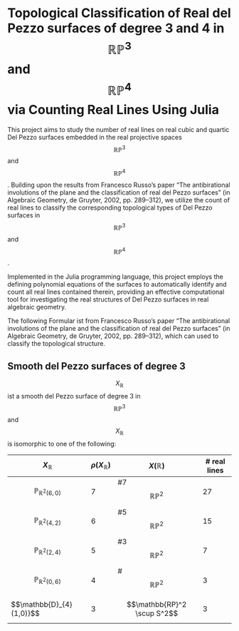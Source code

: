 # Topological Classification of Real del Pezzo surfaces of degree 3 and 4 in $$\mathbb{RP}^3$$ and $$\mathbb{RP}^4$$ via Counting Real Lines Using Julia

This project aims to study the number of real lines on real cubic and quartic Del Pezzo surfaces embedded in the real projective spaces $$\mathbb{RP}^3$$ and $$\mathbb{RP}^4$$. Building upon the results from Francesco Russo’s paper “The antibirational involutions of the plane and the classification of real del Pezzo surfaces” (in Algebraic Geometry, de Gruyter, 2002, pp. 289–312), we utilize the count of real lines to classify the corresponding topological types of Del Pezzo surfaces in $$\mathbb{RP}^3$$ and $$\mathbb{RP}^4$$.

Implemented in the Julia programming language, this project employs the defining polynomial equations of the surfaces to automatically identify and count all real lines contained therein, providing an effective computational tool for investigating the real structures of Del Pezzo surfaces in real algebraic geometry.

The following Formular ist from Francesco Russo’s paper “The antibirational involutions of the plane and the classification of real del Pezzo surfaces” (in Algebraic Geometry, de Gruyter, 2002, pp. 289–312), which can used to classify the topological structure.

## Smooth del Pezzo surfaces of degree 3

$$X_{\mathbb{R}}$$ ist a smooth del Pezzo surface of degree 3 in $$\mathbb{RP}^3$$ and $$X_{\mathbb{R}}$$ is isomorphic to one of the following:

| $$X_{\mathbb{R}}$$ | $$\rho(X_{\mathbb{R}})$$ | $$X(\mathbb{R})$$ | # real lines |
|-------|-------|-------|-------|
| $$\mathbb{P}_{\mathbb{R}^2(6,0)}$$ | 7 | #7 $$\mathbb{RP}^2$$ |27 |
| $$\mathbb{P}_{\mathbb{R}^2(4,2)}$$ | 6 | #5 $$\mathbb{RP}^2$$ |15 |
| $$\mathbb{P}_{\mathbb{R}^2(2,4)}$$ | 5 | #3 $$\mathbb{RP}^2$$ |7 |
| $$\mathbb{P}_{\mathbb{R}^2(0,6)}$$ | 4 | # $$\mathbb{RP}^2$$ |3 |
| $$\mathbb{D}_{4}(1,0)}$$ | 3 | $$\mathbb{RP}^2 \scup S^2$$ |3 |


